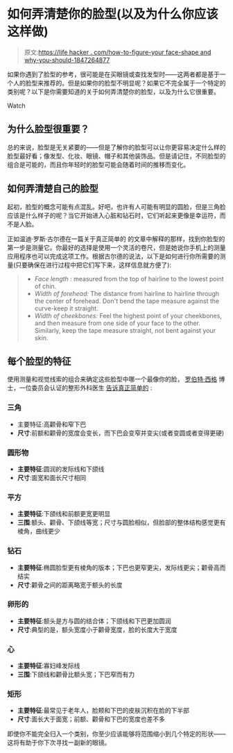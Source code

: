 # 如何弄清楚你的脸型(以及为什么你应该这样做)

> 原文:[https://life hacker . com/how-to-figure-your face-shape and why-you-should-1847264877](https://lifehacker.com/how-to-figure-out-your-face-shape-and-why-you-should-1847264877)

如果你遇到了脸型的参考，很可能是在买眼镜或查找发型时——这两者都是基于一个人的脸型来推荐的。但是如果你的脸型不明显呢？如果它不完全属于一个特定的类别呢？以下是你需要知道的关于如何弄清楚你的脸型，以及为什么它很重要。

Watch

## 为什么脸型很重要？

总的来说，脸型是无关紧要的——但是了解你的脸型可以让你更容易决定什么样的脸型最好看；像发型、化妆、眼镜、帽子和其他装饰品。但是请记住，不同脸型的组合是可能的，而且你年轻时的脸型可能会随着时间的推移而变化。

## 如何弄清楚自己的脸型

起初，脸型的概念可能有点混乱。好吧，也许有人可能有明显的圆脸，但是三角脸应该是什么样子的呢？当它开始进入心脏和钻石时，它们听起来更像是幸运符，而不是人脸。

正如温迪·罗斯·古尔德在一篇关于真正简单的 的文章中解释的那样，找到你脸型的第一步是测量它。你最好的选择是使用一个灵活的卷尺，但是她说你手机上的测量应用程序也可以完成这项工作。根据古尔德的说法，以下是如何进行你所需要的测量(只要确保在进行过程中把它们写下来，这样信息就方便了):

> *   *Face length* : measured from the top of hairline to the lowest point of chin.
> *   *Width of forehead:* The distance from hairline to hairline through the center of forehead. Don't bend the tape measure against the curve-keep it straight.
> *   *Width of cheekbones:* Feel the highest point of your cheekbones, and then measure from one side of your face to the other. Similarly, keep the tape measure straight, not bent against your skin.

## 每个脸型的特征

使用测量和视觉线索的组合来确定这些脸型中哪一个最像你的脸， [罗伯特·西格](https://www.austin-weston.com/robert-sigal) 博士，一位委员会认证的整形外科医生 [告诉真正简单的](https://www.realsimple.com/beauty-fashion/what-is-my-face-shape) :

### 三角

*   主要特征:高颧骨和窄下巴
*   **尺寸**:前额和颧骨的宽度会变长，而下巴会变窄并变尖(或者变圆或者变得更硬)

### 圆形物

*   **主要特征**:圆润的发际线和下颌线
*   **尺寸**:面宽和面长尺寸相同

### 平方

*   **主要特征**:下颌线和前额更宽更明显
*   **三围**:额头、颧骨、下颌线等宽；尺寸与圆脸相似，但脸部的整体结构感觉更有棱角，曲线更少

### 钻石

*   **主要特征**:椭圆脸型更有棱角的版本；下巴也更窄更尖，发际线更尖；颧骨高而结实
*   **尺寸**:颧骨之间的距离略宽于额头的长度

### 卵形的

*   **主要特征**:额头是方与圆的结合体；下颌线和下巴更加圆润
*   **尺寸**:典型的是，额头宽度小于颧骨宽度，脸的长度大于宽度

### 心

*   **主要特征**:寡妇峰发际线
*   **三围**:下颌线和颧骨比额头宽；下巴窄而有力

### 矩形

*   **主要特征**:最常见于老年人，脸颊和下巴的皮肤沉积在脸的下半部
*   **尺寸**:面长大于面宽；前额、颧骨和下巴的宽度也差不多

即使你不能完全归入一个类别，你至少应该能够将范围缩小到几个特定的形状——这将有助于你下次寻找一副新的眼镜。